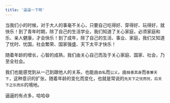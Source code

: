 ```yaml
---
title: '逼逼一下啊'
---
```

 
当我们小的时候，对于大人的事毫不关心，只要自己吃得好、穿得好、玩得好，就快乐！到了青年时期，除了自己的生活学业，我们知道了关心家庭，必须家庭和乐、亲人健康，才会快乐！到了成年，除了自己的生活、事业、家庭，我们又知道了忧时、忧国，社会繁荣、国家强盛、天下太平才快乐！

随着年龄的增长，心智的成熟，我们由关心自己而及于关心家庭、国家、社会，乃至全社会。

我们也能感觉到从一己到跟他人的关系，也能由`自私`而`公义`，由`独善其身`而`善兼天下`，这种意识的扩张，随着年龄的变化而变化，也就是常说的`先天下之忧而忧，后天下之乐而乐`的境地。

逼逼的有点多，哈哈:smile: